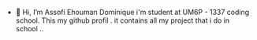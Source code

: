 - 👋 Hi, I’m Assofi Ehouman Dominique 
i'm student at UM6P - 1337 coding school. This my github profil . it contains all my project that i do in school ..

